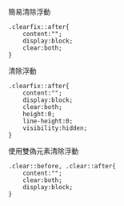 簡易清除浮動
```
.clearfix::after{
	content:"";
	display:block;
	clear:both;
}
```

清除浮動
```
.clearfix::after{
	content:"";
	display:block;
	clear:both;
	height:0;
	line-height:0;
	visibility:hidden;
}
```

使用雙偽元素清除浮動
```
.clear::before, .clear::after{
	content:"";
	clear:both;
	display:block;
}
```